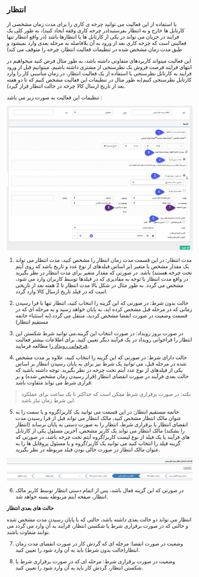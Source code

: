 ﻿## انتظار

با استفاده از این فعالیت می توانید چرخه ی کاری را برای مدت زمان مشخصی  از کارتابل ها خارج و   به انتظار بفرستید(در چرخه کاری وقفه ایجاد کنید)، به طور کلی یک فرایند در جریان می تواند در یکی از کارتابل ها یا انتظارها باشد (در واقع انتظار تنها فعالیتی است که چرخه کاری بعد از ورود به آن بلافاصله به مرحله بعدی وارد نمیشود و طبق مدت زمان مشخص شده در تنظیمات فعالیت انتظار، چرخه را متوقف می کند)

این فعالیت میتواند کاربردهای متفاوتی داشته باشد، به طور مثال فرض کنید میخواهیم در انتهای فرایند فرصت فروش یک نظرسنجی از مشتری داشته باشیم، میتوانیم قبل از ورود فرایند به کارتابل نظرسنجی با استفاده از یک فعالیت انتظار، در زمان مناسبی کار را وارد کارتابل نظرسنجی کنیم(به طور مثال در تنظیمات این فعالیت مشخص کنیم که تا دو هفته بعد از تاریخ ارسال کالا چرخه در حالت انتظار قرار گیرد). 

تنظیمات این فعالیت به صورت زیر می باشد :

![](Activity.png)

1. مدت انتظار: در این قسمت مدت زمان انتظار را مشخص کنید، مدت انتظار می تواند یک مقدار مشخص یا متغیر (بر اساس فیلدهای از نوع عدد و تاریخ باشد که روی آیتم تحت چرخه هستند) باشد. در صورتی که مقدار متغیر برای مدت انتظار در نظر بگیرید در واقع مدت انتظار با توجه به مقادیری که در فیلدها توسط کاربران وارد می شود، مشخص می گردد. به طور مثال در شکل بالا مدت انتظار تا 2 هفته بعد از تاریخی است که در فیلد تاریخ ارسال کالا وارد گردد.

2. حالت بدون شرط: در صورتی که این گزینه را انتخاب کنید، انتظار تنها با فرا رسیدن زمانی که در مرحله قبل مشخص کرده اید، به پایان خواهد رسید و به مرحله ای که در قسمت وضعیت در صورت انقضا مشخص کردید،  منتقل می گردد.(به استثناء خاتمه مستقیم انتظار)

3. در صورت بروز رویداد: در صورت انتخاب این گزینه،می توانید شرط شکستن این انتظار را فراخوانی رویداد در یک فرآیند دیگر تعیین کنید. برای اطلاعات بیشتر فعالیت[ فرخوانی رویداد ](https://github.com/1stco/PayamGostarDocs/blob/master/help%202.5.4/Settings/Personalization-crm/Overview/Process-design/Create-a-work-cycle/Activity/Call-the-event/Call-the-event.md)را مطالعه فرمایید.

4. حالت دارای شرط: در صورتی که این گزینه را انتخاب کنید، علاوه بر مدت مشخص شده در مرحله قبل، می توانید یک شرط نیز برای به پایان رسیدن انتظار بر اساس یکی از فیلدهای از نوع عدد آیتم تحت چرخه در نظر بگیرید. توجه داشته باشید که حالت بعدی فرآیند در صورت انقضای انتظار (فرار رسیدن زمان مشخص شده) و بر قراری شرط می تواند متفاوت باشد.

> نکته: در صورت برقراری شرط ممکن است که حداکثر تا یک ساعت برای عملکرد این شرط زمان نیاز باشد.


5.  خاتمه مستقیم انتظار: در این قسمت می توانید یک کاربر/گروه و یا سمت را به عنوان مالک انتظار مشخص کنید، مالک انتظار می تواند قبل از فرا رسیدن مدت انقضای انتظار یا برقراری شرط، انتظار را به صورت دستی به پایان برساند (انتظار را بشکند) مالک انتظار می تواند یک کاربر مشخص، آخرین مسئول یکی از کارتابل های فرآیند یا یک فیلد از نوع لیست کاربر/گروه آیتم تحت چرخه باشد، در صورتی که گزینه فیلد را انتخاب کنید می توانید یک کاربر/گروه و یا مسئول پروفایل ها را به عنوان مالک انتظار در صورت خالی بودن فیلد مربوطه در نظر بگیرید.

![](Delay1.png)

6. در صورتی که این گزینه فعال باشد، پس از اتمام دستی انتظار توسط کاربر مالک انتظار، صفحه آیتم مربوطه بسته خواهد شد.

**حالت های بعدی انتظار**

انتظار می تواند دو حالت بعدی داشته باشد، حالتی که با پایان رسیدن مدت مشخص شده و حالتی که در صورت برقراری شرط یا شکستن انتظار، فرآیند به آن وارد می گردد می توانند متفاوت باشند.

7. وضعیت در صورت انقضا: مرحله ای که گردش کار در صورت انقضای مدت زمان انتظار(حالت بدون شرط) باید به آن وارد شود را تعیین کنید.

8. وضعیت در صورت برقراری شرط: مرحله ای که در صورت برقراری شرط یا شکستن انتظار، گردش کار باید به آن وارد شود را تعیین کنید.

